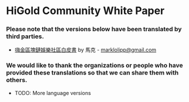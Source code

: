 # HiGold Community White Paper

### Please note that the versions below have been translated by third parties.

* [嗨金區塊鏈娛樂社區白皮書](https://github.com/HiGold/Documentation/blob/master/HiGold-Community-White-Paper/HiGold-Community-White-Paper-zh_TW.md) by 馬克 - marklolipp@gmail.com

### We would like to thank the organizations or people who have provided these translations so that we can share them with others.

* TODO: More language versions
